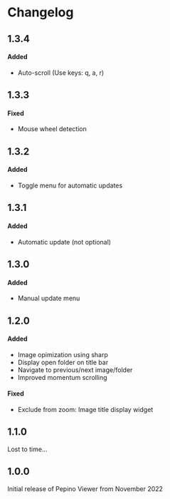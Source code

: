 # Changelog

## 1.3.4
  #### Added
  - Auto-scroll (Use keys: q, a, r)

## 1.3.3
  #### Fixed
  - Mouse wheel detection

## 1.3.2
  #### Added
  - Toggle menu for automatic updates
    
## 1.3.1
  #### Added
  - Automatic update (not optional)

## 1.3.0
  #### Added
  - Manual update menu

## 1.2.0
  #### Added
  - Image opimization using sharp
  - Display open folder on title bar
  - Navigate to previous/next image/folder
  - Improved momentum scrolling
 
  #### Fixed
  - Exclude from zoom: Image title display widget

## 1.1.0
Lost to time...

## 1.0.0
Initial release of Pepino Viewer from November 2022
